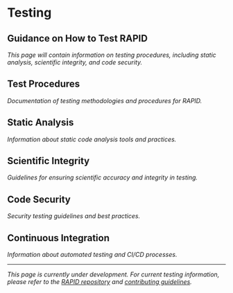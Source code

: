 # Testing

## Guidance on How to Test RAPID

*This page will contain information on testing procedures, including static analysis, scientific integrity, and code security.*

## Test Procedures

*Documentation of testing methodologies and procedures for RAPID.*

## Static Analysis

*Information about static code analysis tools and practices.*

## Scientific Integrity

*Guidelines for ensuring scientific accuracy and integrity in testing.*

## Code Security

*Security testing guidelines and best practices.*

## Continuous Integration

*Information about automated testing and CI/CD processes.*

---

*This page is currently under development. For current testing information, please refer to the [RAPID repository](https://github.com/c-h-david/rapid) and [contributing guidelines](contributing.md).*